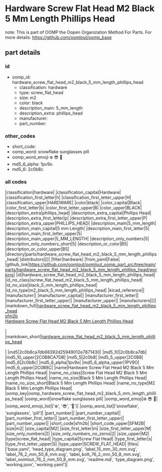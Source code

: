 # Hardware Screw Flat Head M2 Black 5 Mm Length Phillips Head  

note: This is part of OOMP the Oopen Organization Method For Parts. For more details: https://github.com/oomlout/oomp_base

##  part details





### id
* oomp_id: hardware_screw_flat_head_m2_black_5_mm_length_phillips_head
  * classification: hardware
  * type: screw_flat_head
  * size: m2
  * color: black
  * description_main: 5_mm_length
  * description_extra: phillips_head
  * manufacturer: 
  * part_number: 

### other_codes
* short_code: 
* oomp_word: snowflake sunglasses pill
* oomp_word_emoji :snowflake: :sunglasses: :pill:
* md5_6_alpha: 1pv9o
* md5_6: 2c0b8c

### all codes 
|classification|hardware|
|classification_capital|Hardware|
|classification_first_letter|h|
|classification_first_letter_upper|H|
|classification_upper|HARDWARE|
|color|black|
|color_capital|Black|
|color_first_letter|b|
|color_first_letter_upper|B|
|color_upper|BLACK|
|description_extra|phillips_head|
|description_extra_capital|Phillips Head|
|description_extra_first_letter|p|
|description_extra_first_letter_upper|P|
|description_extra_upper|PHILLIPS_HEAD|
|description_main|5_mm_length|
|description_main_capital|5 mm Length|
|description_main_first_letter|5|
|description_main_first_letter_upper|5|
|description_main_upper|5_MM_LENGTH|
|description_only_numbers|5|
|description_only_numbers_short|5|
|description_or_color|B5|
|description_or_color_upper|B5|
|directory|parts/hardware_screw_flat_head_m2_black_5_mm_length_phillips_head|
|distributors|[]|
|filter|hardware|
|from_yaml|False|
|github_link|https://github.com/oomlout/oomlout_oomp_part_src/tree/main/parts/hardware_screw_flat_head_m2_black_5_mm_length_phillips_head/working|
|id|hardware_screw_flat_head_m2_black_5_mm_length_phillips_head|
|id_no_class|screw_flat_head_m2_black_5_mm_length_phillips_head|
|id_no_size|black_5_mm_length_phillips_head|
|id_no_type|m2_black_5_mm_length_phillips_head|
|kicad_reference||
|manufacturer||
|manufacturer_capital||
|manufacturer_first_letter||
|manufacturer_first_letter_upper||
|manufacturer_upper||
|manufacturers|[]|
|markdown_full|[hardware_screw_flat_head_m2_black_5_mm_length_phillips_head](https://github.com/oomlout/oomlout_oomp_part_src/tree/main/parts/hardware_screw_flat_head_m2_black_5_mm_length_phillips_head/working)<br>[sfm2b](https://github.com/oomlout/oomlout_oomp_part_src/tree/main/parts/hardware_screw_flat_head_m2_black_5_mm_length_phillips_head/working)<br>[Hardware Screw Flat Head M2 Black 5 Mm Length Phillips Head](https://github.com/oomlout/oomlout_oomp_part_src/tree/main/parts/hardware_screw_flat_head_m2_black_5_mm_length_phillips_head/working)<br><br>|
|markdown_short|[hardware_screw_flat_head_m2_black_5_mm_length_phillips_head](https://github.com/oomlout/oomlout_oomp_part_src/tree/main/parts/hardware_screw_flat_head_m2_black_5_mm_length_phillips_head/working)<br><br>|
|md5|2c0b8ca7db68392d25949012e7871430|
|md5_10|2c0b8ca7db|
|md5_10_upper|2C0B8CA7DB|
|md5_5|2c0b8|
|md5_5_upper|2C0B8|
|md5_6|2c0b8c|
|md5_6_alpha|1pv9o|
|md5_6_alpha_upper|1PV9O|
|md5_6_upper|2C0B8C|
|name|Hardware Screw Flat Head M2 Black 5 Mm Length Phillips Head|
|name_no_class|Screw Flat Head M2 Black 5 Mm Length Phillips Head|
|name_no_size|Black 5 Mm Length Phillips Head|
|name_no_size_short|Black 5 Mm Length Phillips Head|
|name_no_type|M2 Black 5 Mm Length Phillips Head|
|oomp_key|oomp_hardware_screw_flat_head_m2_black_5_mm_length_phillips_head|
|oomp_word|snowflake sunglasses pill|
|oomp_word_emoji|:snowflake: :sunglasses: :pill:|
|oomp_word_emoji_list|[':snowflake:', ':sunglasses:', ':pill:']|
|oomp_word_list|['snowflake', 'sunglasses', 'pill']|
|part_number||
|part_number_capital||
|part_number_first_letter||
|part_number_first_letter_upper||
|part_number_upper||
|short_code|sfm2b|
|short_code_upper|SFM2B|
|size|m2|
|size_capital|M2|
|size_first_letter|m|
|size_first_letter_upper|M|
|size_only_numbers|2|
|size_only_numbers_no_zeros|2|
|size_upper|M2|
|type|screw_flat_head|
|type_capital|Screw Flat Head|
|type_first_letter|s|
|type_first_letter_upper|S|
|type_upper|SCREW_FLAT_HEAD|
|files|['base.yaml', 'head_type_diagram.png', 'label_15_mm_30_mm.svg', 'label_76_2_mm_50_8_mm.svg', 'label_bolt_76_2_mm_50_8_mm.svg', 'label_oomlout_76_2_mm_50_8_mm.svg', 'readme.md', 'type_diagram.png', 'working.json', 'working.yaml']|
